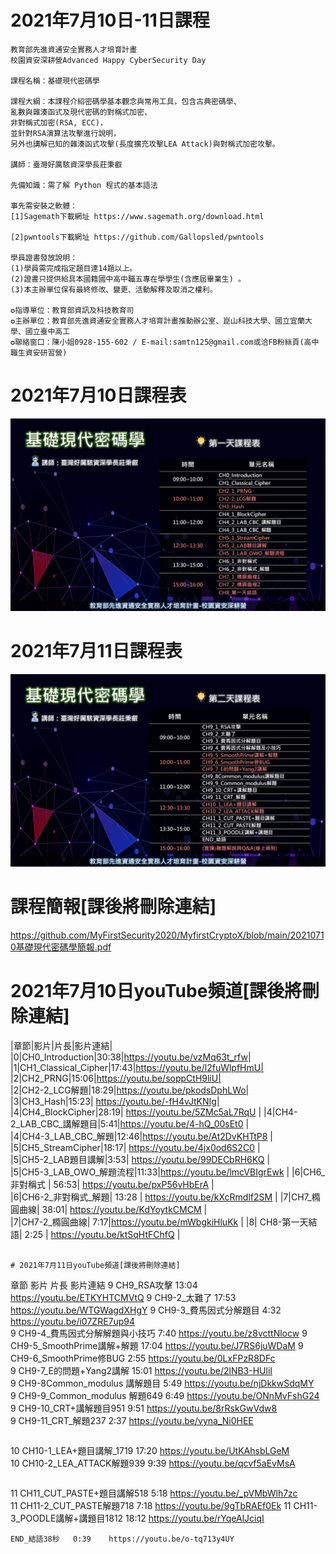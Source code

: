 
# 2021年7月10日-11日課程

```
教育部先進資通安全實務人才培育計畫
校園資安深耕營Advanced Happy CyberSecurity Day

課程名稱：基礎現代密碼學

課程大綱：本課程介紹密碼學基本觀念與常用工具，包含古典密碼學、
亂數與雜湊函式及現代密碼的對稱式加密、
非對稱式加密(RSA, ECC)，
並針對RSA演算法攻擊進行說明，
另外也講解已知的雜湊函式攻擊(長度擴充攻擊LEA Attack)與對稱式加密攻擊。

講師：臺灣好厲駭資深學長莊秉叡

先備知識：需了解 Python 程式的基本語法

事先需安裝之軟體：
[1]Sagemath下載網址 https://www.sagemath.org/download.html
            
[2]pwntools下載網址 https://github.com/Gallopsled/pwntools

學員證書發放說明：
(1)學員需完成指定題目達14題以上。
(2)證書只提供給具本國籍國中高中職五專在學學生(含應屆畢業生) 。
(3)本主辦單位保有最終修改、變更、活動解釋及取消之權利。

✪指導單位：教育部資訊及科技教育司
✪主辦單位：教育部先進資通安全實務人才培育計畫推動辦公室、崑山科技大學、國立宜蘭大學、國立臺中高工
✪聯絡窗口：陳小姐0928-155-602 / E-mail:samtn125@gmail.com或洽FB粉絲頁(高中職生資安研習營)
```

# 2021年7月10日課程表
![0710.jpg](./pic/0710.JPG)

# 2021年7月11日課程表
![0711.jpg](./pic/0711.JPG)

# 課程簡報[課後將刪除連結]

https://github.com/MyFirstSecurity2020/MyfirstCryptoX/blob/main/20210710基礎現代密碼學簡報.pdf

# 2021年7月10日youTube頻道[課後將刪除連結]

|章節|影片|片長|影片連結|
|0|CH0_Introduction|30:38|https://youtu.be/vzMq63t_rfw|
|1|CH1_Classical_Cipher|17:43|https://youtu.be/l2fuWlpfHmU|
|2|CH2_PRNG|15:06|https://youtu.be/soppCtH9liU|			
|2|CH2-2_LCG解題|18:29|https://youtu.be/pkodsDphLWo|
|3|CH3_Hash|15:23| https://youtu.be/-fH4vJtKNIg|
|4|CH4_BlockCipher|28:19| https://youtu.be/5ZMc5aL7RqU |
|4|CH4-2_LAB_CBC_講解題目|5:41|https://youtu.be/4-hQ_00sEt0 |			
|4|CH4-3_LAB_CBC_解題|12:46|https://youtu.be/At2DvKHTtP8 |
|5|CH5_StreamCipher|18:17|     https://youtu.be/4jx0od6S2C0	 |	
|5|CH5-2_LAB題目講解|3:53|	https://youtu.be/99DECbRH6KQ |		
|5|CH5-3_LAB_OWO_解題流程|11:33|https://youtu.be/lmcVBIgrEwk |
|6|CH6_非對稱式 | 56:53|	https://youtu.be/pxP56vHbErA	|	
|6|CH6-2_非對稱式_解題| 13:28 |    https://youtu.be/kXcRmdlf2SM |
|7|CH7_橢圓曲線| 38:01| https://youtu.be/KdYoytkCMCM |		
|7|CH7-2_橢圓曲線| 7:17|https://youtu.be/mWbgkiHluKk |
|8| CH8-第一天結語|  2:25 | https://youtu.be/ktSqHtFChfQ |
```   

# 2021年7月11日youTube頻道[課後將刪除連結]
```
章節	         影片	           片長	               影片連結
9	CH9_RSA攻擊	            13:04	https://youtu.be/ETKYHTCMVtQ
9	CH9-2_太難了	           17:53	https://youtu.be/WTGWagdXHgY
9	CH9-3_費馬因式分解題目  	4:32	https://youtu.be/i07ZRE7up94		
9	CH9-4_費馬因式分解解題與小技巧	7:40	https://youtu.be/z8vcttNlocw
9	CH9-5_SmoothPrime講解+解題	17:04	https://youtu.be/J7RS6juWDaM
9	CH9-6_SmoothPrime修BUG	2:55	https://youtu.be/0LxFPzR8DFc		
9	CH9-7_E的問題+Yang2講解	15:01	https://youtu.be/2lNB3-HUliI	
9	CH9-8Common_modulus 講解題目	5:49	https://youtu.be/njDkkwSdqMY		
9	CH9-9_Common_modulus 解題649	6:49	https://youtu.be/ONnMvFshG24		
9	CH9-10_CRT+講解題目951	9:51	https://youtu.be/8rRskGwVdw8			
9	CH9-11_CRT_解題237	2:37	https://youtu.be/vyna_Ni0HEE
```    
```
10	CH10-1_LEA+題目講解_1719	17:20	https://youtu.be/UtKAhsbLGeM		
10	CH10-2_LEA_ATTACK解題939	9:39	https://youtu.be/qcvf5aEvMsA
```    
```
11	CH11_CUT_PASTE+題目講解518	5:18	https://youtu.be/_pVMbWlh7zc		
11	CH11-2_CUT_PASTE解題718	7:18	https://youtu.be/9gTbRAEf0Ek
11	CH11-3_POODLE講解+講題目1812	18:12	https://youtu.be/rYqeAlJciqI
```	
END_結語38秒	0:39	https://youtu.be/o-tq713y4UY
```
